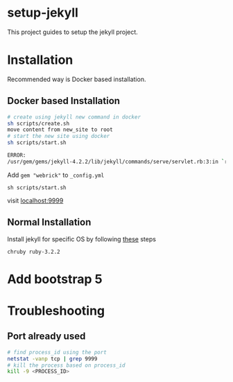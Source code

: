 # setup-jekyll

This project guides to setup the jekyll project.

# Installation

Recommended way is Docker based installation.

## Docker based Installation

```bash
# create using jekyll new command in docker
sh scripts/create.sh
move content from new_site to root
# start the new site using docker
sh scripts/start.sh

ERROR: 
/usr/gem/gems/jekyll-4.2.2/lib/jekyll/commands/serve/servlet.rb:3:in `require': cannot load such file -- webrick (LoadError)
```

Add `gem "webrick"` to `_config.yml`
```
sh scripts/start.sh
```
visit [localhost:9999](http://localhost:9999)

## Normal Installation
Install jekyll for specific OS by following [these](https://jekyllrb.com/docs/installation/) steps

```
chruby ruby-3.2.2
```

# Add bootstrap 5



# Troubleshooting

## Port already used
```bash
# find process_id using the port
netstat -vanp tcp | grep 9999
# kill the process based on process_id
kill -9 <PROCESS_ID>
```

 